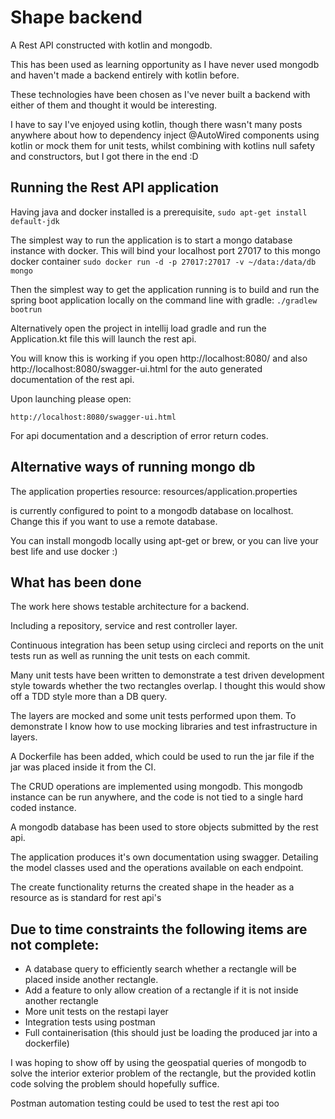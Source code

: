 # Shape backend

A Rest API constructed with kotlin and mongodb.

This has been used as learning opportunity as I have never used mongodb and haven't
made a backend entirely with kotlin before.

These technologies have been chosen as I've never built a backend with 
either of them and thought it would be interesting.

I have to say I've enjoyed using kotlin, though there wasn't many posts anywhere about how to dependency inject @AutoWired components using kotlin or mock them for unit tests, whilst combining with kotlins null safety and constructors, but I got there in the end :D

## Running the Rest API application

Having java and docker installed is a prerequisite, `sudo apt-get install default-jdk`

The simplest way to run the application is to start a mongo database instance with
docker.
This will bind your localhost port 27017 to this mongo docker container
`sudo docker run -d -p 27017:27017 -v ~/data:/data/db mongo`

Then the simplest way to get the application running is to build and 
run the spring boot application locally on the command line with gradle:
`./gradlew bootrun`

Alternatively open the project in intellij load gradle and run the Application.kt file
this will launch the rest api.

You will know this is working if you open http://localhost:8080/
and also http://localhost:8080/swagger-ui.html for the auto generated documentation of the rest api.

Upon launching please open:

`http://localhost:8080/swagger-ui.html`

For api documentation and a description of error 
return codes.

## Alternative ways of running mongo db
The application properties resource:
resources/application.properties

is currently configured to point to a mongodb database on localhost. Change this if you want to use
a remote database.

You can install mongodb locally using apt-get or brew, or you can live your 
best life and use docker :) 

## What has been done
The work here shows testable architecture for a backend.

Including a repository, service and rest controller layer.

Continuous integration has been setup using circleci and reports on the unit tests run as 
well as running the unit tests on each commit.

Many unit tests have been written to demonstrate a test driven development style towards
whether the two rectangles overlap. I thought this would show off a TDD style more than a DB query.

The layers are mocked and some unit tests performed upon them. To demonstrate I know
how to use mocking libraries and test infrastructure in layers.

A Dockerfile has been added, which could be used to run the jar file if the jar was
 placed inside it from the CI.
 
The CRUD operations are implemented using mongodb. This mongodb instance can be run anywhere, and the code
is not tied to a single hard coded instance.

A mongodb database has been used to store objects
submitted by the rest api.

The application produces it's own documentation using swagger. Detailing the model classes used
and the operations available on each endpoint.

The create functionality returns the created shape in the header as a resource
as is standard for rest api's


## Due to time constraints the following items are not complete:
- A database query to efficiently search whether a rectangle will be placed inside another rectangle.
- Add a feature to only allow creation of a rectangle if it is not inside another rectangle
- More unit tests on the restapi layer
- Integration tests using postman
- Full containerisation (this should just be loading the produced jar into a dockerfile)
 
I was hoping to show off by using the geospatial queries of mongodb to solve the interior exterior problem of the rectangle,
but the provided kotlin code solving the problem should hopefully suffice.

Postman automation testing could be used to test the rest api too
